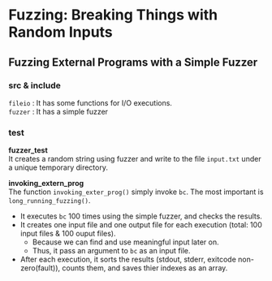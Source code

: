 # Fuzzing: Breaking Things with Random Inputs

## Fuzzing External Programs with a Simple Fuzzer

### src & include

`fileio` : It has some functions for I/O executions. <br>
`fuzzer` : It has a simple fuzzer

### test

**fuzzer_test** <br>
It creates a random string using fuzzer and write to the file `input.txt` under a unique temporary directory.

**invoking_extern_prog** <br>
The function `invoking_exter_prog()` simply invoke `bc`.
The most important is `long_running_fuzzing()`.
- It executes `bc` 100 times using the simple fuzzer, and checks the results.
- It creates one input file and one output file for each execution (total: 100 input files & 100 ouput files).
  - Because we can find and use meaningful input later on.
  - Thus, it pass an argument to `bc` as an input file.
- After each execution, it sorts the results (stdout, stderr, exitcode non-zero(fault)), counts them, and saves thier indexes as an array.